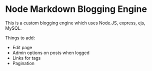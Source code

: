 # Node Markdown Blogging Engine

This is a custom blogging engine which uses Node.JS, express, ejs, MySQL.



Things to add:

* Edit page
* Admin options on posts when logged
* Links for tags
* Pagination
